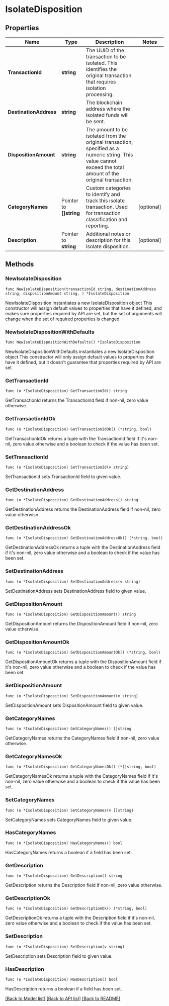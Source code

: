# IsolateDisposition

## Properties

Name | Type | Description | Notes
------------ | ------------- | ------------- | -------------
**TransactionId** | **string** | The UUID of the transaction to be isolated. This identifies the original transaction that requires isolation processing. | 
**DestinationAddress** | **string** | The blockchain address where the isolated funds will be sent. | 
**DispositionAmount** | **string** | The amount to be isolated from the original transaction, specified as a numeric string. This value cannot exceed the total amount of the original transaction.  | 
**CategoryNames** | Pointer to **[]string** | Custom categories to identify and track this isolate transaction. Used for transaction classification and reporting. | [optional] 
**Description** | Pointer to **string** | Additional notes or description for this isolate disposition. | [optional] 

## Methods

### NewIsolateDisposition

`func NewIsolateDisposition(transactionId string, destinationAddress string, dispositionAmount string, ) *IsolateDisposition`

NewIsolateDisposition instantiates a new IsolateDisposition object
This constructor will assign default values to properties that have it defined,
and makes sure properties required by API are set, but the set of arguments
will change when the set of required properties is changed

### NewIsolateDispositionWithDefaults

`func NewIsolateDispositionWithDefaults() *IsolateDisposition`

NewIsolateDispositionWithDefaults instantiates a new IsolateDisposition object
This constructor will only assign default values to properties that have it defined,
but it doesn't guarantee that properties required by API are set

### GetTransactionId

`func (o *IsolateDisposition) GetTransactionId() string`

GetTransactionId returns the TransactionId field if non-nil, zero value otherwise.

### GetTransactionIdOk

`func (o *IsolateDisposition) GetTransactionIdOk() (*string, bool)`

GetTransactionIdOk returns a tuple with the TransactionId field if it's non-nil, zero value otherwise
and a boolean to check if the value has been set.

### SetTransactionId

`func (o *IsolateDisposition) SetTransactionId(v string)`

SetTransactionId sets TransactionId field to given value.


### GetDestinationAddress

`func (o *IsolateDisposition) GetDestinationAddress() string`

GetDestinationAddress returns the DestinationAddress field if non-nil, zero value otherwise.

### GetDestinationAddressOk

`func (o *IsolateDisposition) GetDestinationAddressOk() (*string, bool)`

GetDestinationAddressOk returns a tuple with the DestinationAddress field if it's non-nil, zero value otherwise
and a boolean to check if the value has been set.

### SetDestinationAddress

`func (o *IsolateDisposition) SetDestinationAddress(v string)`

SetDestinationAddress sets DestinationAddress field to given value.


### GetDispositionAmount

`func (o *IsolateDisposition) GetDispositionAmount() string`

GetDispositionAmount returns the DispositionAmount field if non-nil, zero value otherwise.

### GetDispositionAmountOk

`func (o *IsolateDisposition) GetDispositionAmountOk() (*string, bool)`

GetDispositionAmountOk returns a tuple with the DispositionAmount field if it's non-nil, zero value otherwise
and a boolean to check if the value has been set.

### SetDispositionAmount

`func (o *IsolateDisposition) SetDispositionAmount(v string)`

SetDispositionAmount sets DispositionAmount field to given value.


### GetCategoryNames

`func (o *IsolateDisposition) GetCategoryNames() []string`

GetCategoryNames returns the CategoryNames field if non-nil, zero value otherwise.

### GetCategoryNamesOk

`func (o *IsolateDisposition) GetCategoryNamesOk() (*[]string, bool)`

GetCategoryNamesOk returns a tuple with the CategoryNames field if it's non-nil, zero value otherwise
and a boolean to check if the value has been set.

### SetCategoryNames

`func (o *IsolateDisposition) SetCategoryNames(v []string)`

SetCategoryNames sets CategoryNames field to given value.

### HasCategoryNames

`func (o *IsolateDisposition) HasCategoryNames() bool`

HasCategoryNames returns a boolean if a field has been set.

### GetDescription

`func (o *IsolateDisposition) GetDescription() string`

GetDescription returns the Description field if non-nil, zero value otherwise.

### GetDescriptionOk

`func (o *IsolateDisposition) GetDescriptionOk() (*string, bool)`

GetDescriptionOk returns a tuple with the Description field if it's non-nil, zero value otherwise
and a boolean to check if the value has been set.

### SetDescription

`func (o *IsolateDisposition) SetDescription(v string)`

SetDescription sets Description field to given value.

### HasDescription

`func (o *IsolateDisposition) HasDescription() bool`

HasDescription returns a boolean if a field has been set.


[[Back to Model list]](../README.md#documentation-for-models) [[Back to API list]](../README.md#documentation-for-api-endpoints) [[Back to README]](../README.md)


